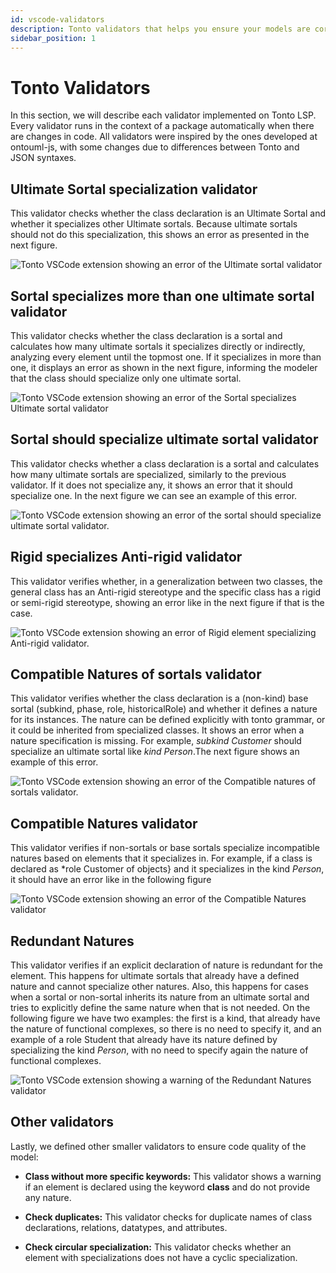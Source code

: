 ```yaml
---
id: vscode-validators
description: Tonto validators that helps you ensure your models are correct
sidebar_position: 1
---
```


# Tonto Validators

In this section, we will describe each validator implemented on Tonto LSP. Every validator runs in the context of a package automatically when there are changes in code. All validators were inspired by the ones developed at ontouml-js, with some changes due to differences between Tonto and JSON syntaxes.

## Ultimate Sortal specialization validator

This validator checks whether the class declaration is an Ultimate Sortal and whether it specializes other Ultimate sortals. Because ultimate sortals should not do this specialization, this shows an error as presented in the next figure.

![Tonto VSCode extension showing an error of the Ultimate sortal validator](/img/validators/fig-validators-ultimate-sortal.png)

## Sortal specializes more than one ultimate sortal validator

This validator checks whether the class declaration is a sortal and calculates how many ultimate sortals it specializes directly or indirectly, analyzing every element until the topmost one. If it specializes in more than one, it displays an error as shown in the next figure, informing the modeler that the class should specialize only one ultimate sortal.

![Tonto VSCode extension showing an error of the Sortal specializes Ultimate sortal validator](/img/validators/fig-validators-sortal-specializes-ultimatesortal.png)

## Sortal should specialize ultimate sortal validator

This validator checks whether a class declaration is a sortal and calculates how many ultimate sortals are specialized, similarly to the previous validator. If it does not specialize any, it shows an error that it should specialize one. In the next figure we can see an example of this error.

![Tonto VSCode extension showing an error of the sortal should specialize ultimate sortal validator.](/img/validators/fig-validators-sortal-missing-specialization-nature.png)

## Rigid specializes Anti-rigid validator

This validator verifies whether, in a generalization between two classes, the general class has an Anti-rigid stereotype and the specific class has a rigid or semi-rigid stereotype, showing an error like in the next figure if that is the case.

![Tonto VSCode extension showing an error of Rigid element specializing Anti-rigid validator.](/img/validators/fig-validators-rigid-specializes-antirigid.png)

## Compatible Natures of sortals validator

 This validator verifies whether the class declaration is a (non-kind) base sortal (subkind, phase, role, historicalRole) and whether it defines a nature for its instances. The nature can be defined explicitly with tonto grammar, or it could be inherited from specialized classes. It shows an error when a nature specification is missing. For example, *subkind Customer* should specialize an ultimate sortal like *kind Person*.The next figure shows an example of this error.

![Tonto VSCode extension showing an error of the Compatible natures of sortals validator.](/img/validators/fig-validators-nature-situations.png)

## Compatible Natures validator

This validator verifies if non-sortals or base sortals specialize incompatible natures based on elements that it specializes in. For example, if a class is declared as *role Customer of objects} and it specializes in the kind *Person*, it should have an error like in the following figure

![Tonto VSCode extension showing an error of the Compatible Natures validator](/img/validators/fig-validators-incompatible-nature-objects.png)

## Redundant Natures

This validator verifies if an explicit declaration of nature is redundant for the element. This happens for ultimate sortals that already have a defined nature and cannot specialize other natures. Also, this happens for cases when a sortal or non-sortal inherits its nature from an ultimate sortal and tries to explicitly define the same nature when that is not needed. On the following figure we have two examples: the first is a kind, that already have the nature of functional complexes, so there is no need to specify it, and an example of a role Student that already have its nature defined by specializing the kind *Person*, with no need to specify again the nature of functional complexes.

![Tonto VSCode extension showing a warning of the Redundant Natures validator](/img/validators/fig-validators-redundant-natures.png)

## Other validators

Lastly, we defined other smaller validators to ensure code quality of the model:

- **Class without more specific keywords:** This validator shows a warning if an element is declared using the keyword **class** and do not provide any nature.

- **Check duplicates:** This validator checks for duplicate names of class declarations, relations, datatypes, and attributes.

- **Check circular specialization:** This validator checks whether an element with specializations does not have a cyclic specialization.
